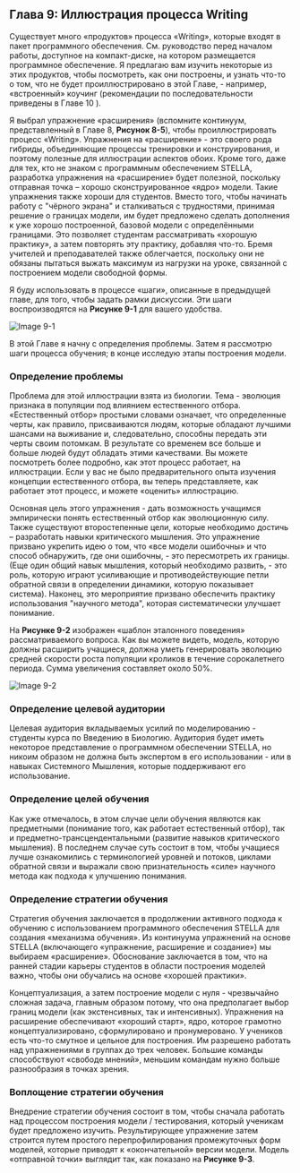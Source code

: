 ## Глава 9: Иллюстрация процесса Writing

Существует много «продуктов» процесса «Writing», которые входят в пакет программного обеспечения. См. руководство перед началом работы, доступное на компакт-диске, на котором размещается программное обеспечение. Я предлагаю вам изучить некоторые из этих продуктов, чтобы посмотреть, как они построены, и узнать что-то о том, что не будет проиллюстрировано в этой Главе, - например, «встроенный» коучинг (рекомендации по последовательности приведены в Главе 10 ).

Я выбрал упражнение «расширения» (вспомните континуум, представленный в Главе 8, **Рисунок 8-5**), чтобы проиллюстрировать процесс «Writing». Упражнения на «расширение» - это своего рода гибриды, объединяющие процессы тренировки и конструирования, и поэтому полезные для иллюстрации аспектов обоих. Кроме того, даже для тех, кто не знаком с программным обеспечением STELLA, разработка упражнения на «расширение» будет полезной, поскольку отправная точка – хорошо сконструированное «ядро» модели. Такие упражнения также хороши для студентов. Вместо того, чтобы начинать работу с "чёрного экрана" и сталкиваться с трудностями, принимая решение о границах модели, им будет предложено сделать дополнения к уже хорошо построенной, базовой модели с определёнными границами. Это позволяет студентам рассматривать «хорошую практику», а затем повторять эту практику, добавляя что-то. Бремя учителей и преподавателей также облегчается, поскольку они не обязаны пытаться выжать максимум из нагрузки на уроке, связанной с построением модели свободной формы.

Я буду использовать в процессе «шаги», описанные в предыдущей главе, для того, чтобы задать рамки дискуссии. Эти шаги воспроизводятся на **Рисунке 9-1** для вашего удобства.

![Image 9-1](https://github.com/postlogist/systemsthinking/blob/master/stella/Chapter09/Image%209-1.png?raw=true)

В этой Главе я начну с определения проблемы. Затем я рассмотрю шаги процесса обучения; в конце исследую этапы построения модели.

### Определение проблемы
Проблема для этой иллюстрации взята из биологии. Тема - эволюция признака в популяции под влиянием естественного отбора. «Естественный отбор» простыми словами означает, что определенные черты, как правило, присваиваются людям, которые обладают лучшими шансами на выживание и, следовательно, способны передать  эти черты своим потомкам. В результате со временем все больше и больше людей будут обладать этими качествами. Вы можете посмотреть более подробно, как этот процесс работает, на иллюстрации. Если у вас не было предварительного опыта изучения концепции естественного отбора, вы теперь представляете, как работает этот процесс, и можете «оценить» иллюстрацию.

Основная цель этого упражнения - дать возможность учащимся эмпирически понять естественный отбор как эволюционную силу. Также существуют второстепенные цели, которые необходимо достичь – разработать навыки критического мышления. Это упражнение призвано укрепить идею о том, что «все модели ошибочны» и что способ обнаружить, где они ошибочны, - это пересмотреть их границы. (Еще один общий навык мышления, который необходимо развить, - это роль, которую играют усиливающие и противодействующие петли обратной связи в определении динамики, которую показывает система). Наконец, это мероприятие призвано обеспечить практику использования "научного метода", которая систематически улучшает понимание.

На **Рисунке 9-2** изображен «шаблон эталонного поведения» рассматриваемого вопроса. Как вы можете видеть, модель, которую должны расширить учащиеся, должна уметь генерировать эволюцию средней скорости роста популяции кроликов в течение сорокалетнего периода. Сумма увеличения составляет около 50%.

![Image 9-2](https://github.com/postlogist/systemsthinking/blob/master/stella/Chapter09/Image%209-2.png?raw=true)

### Определение целевой аудитории
Целевая аудитория вкладываемых усилий по моделированию - студенты курса по Введению в Биологию. Аудитория будет иметь некоторое представление о программном обеспечении STELLA, но никоим образом не должна быть экспертом в его использовании - или в навыках Системного Мышления, которые поддерживают его использование.

### Определение целей обучения
Как уже отмечалось, в этом случае цели обучения являются как предметными (понимание того, как работает естественный отбор), так и предметно-трансцендентальными (развитие навыков критического мышления). В последнем случае суть состоит в том, чтобы учащиеся лучше ознакомились с терминологией уровней и потоков, циклами обратной связи и выражали свою признательность «силе» научного метода как подхода к улучшению понимания.

### Определение стратегии обучения
Стратегия обучения заключается в продолжении активного подхода к обучению с использованием программного обеспечения STELLA для создания «механизма обучения». Из континуума упражнений на основе STELLA (включающего «упражнение, расширение и создание») мы выбираем «расширение». Обоснование заключается в том, что на ранней стадии карьеры студентов в области построения моделей важно, чтобы они обучались на основе «хорошей практики».

Концептуализация, а затем построение модели с нуля - чрезвычайно сложная задача, главным образом потому, что она предполагает выбор границ модели (как экстенсивных, так и интенсивных). Упражнения на расширение обеспечивают «хороший старт», ядро, которое грамотно концептуализировано, сформулировано и пронумеровано. У учеников есть что-то смутное и цельное для построения. Им разрешено работать над упражнениями в группах до трех человек. Большие команды способствуют «свободе мнений», меньшим командам нужно больше разнообразия в точках зрения.

### Воплощение стратегии обучения
Внедрение стратегии обучения состоит в том, чтобы сначала работать над процессом построения модели / тестирования, который ученикам будет предложено изучить. Результирующее упражнение затем строится путем простого перепрофилирования промежуточных форм моделей, которые приводят к «окончательной» версии модели.
Модель «отправной точки» выглядит так, как показано на **Рисунке 9-3**.









